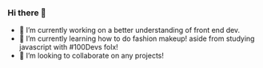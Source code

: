 ### Hi there 👋

<!--
**goldreb/goldreb** is a ✨ _special_ ✨ repository because its `README.md` (this file) appears on your GitHub profile.

Here are some ideas to get you started:
-->

- 🔭 I’m currently working on a better understanding of front end dev.
- 🌱 I’m currently learning how to do fashion makeup! aside from studying javascript with #100Devs folx!
- 👯 I’m looking to collaborate on any projects!
<!-- - 🤔 I’m looking for help with  -->
<!-- - 💬 Ask me about ... -->
<!-- - 📫 How to reach me: 
- https://www.linkedin.com/in/goldiluck-rebollido/ -->
<!-- - 😄 Pronouns: ... -->
<!-- - ⚡ Fun fact: I ride motorcycles!  -->

